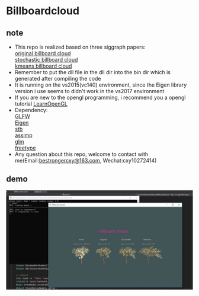 # Billboardcloud
## note
+ This repo is realized based on three siggraph papers:  
[original billboard cloud](http://graphics.cs.yale.edu/site/sites/files/bc03_0.pdf)  
[stochastic billboard cloud](http://www.cs.utah.edu/~lacewell/billboardclouds/billboardclouds.pdf)  
[kmeans billboard cloud](https://www.cs.auckland.ac.nz/~burkhard/Publications/IVCNZ04_HuangNovinsWuensche.pdf)  
+ Remember to put the dll file in the dll dir into the bin dir which is generated after compiling the code
+ It is running on the vs2015(vc140) environment, since the Eigen library version i use seems to didn't work in the vs2017 environment
+ If you are new to the opengl programming, i recommend you a opengl tutorial [LearnOpenGL](https://learnopengl-cn.github.io/)
+ Dependency:  
[GLFW](http://www.glfw.org/)   
[Eigen](http://eigen.tuxfamily.org/index.php?title=Main_Page)    
[stb](https://github.com/nothings/stb)  
[assimp](http://www.assimp.org/)  
[glm](https://glm.g-truc.net/0.9.9/index.html)  
[freetype](https://www.freetype.org/)  
+ Any question about this repo, welcome to contact with me(Email:bestrongercxy@163.com, Wechat:cxy10272414)

## demo
![image](https://github.com/StrongerSuperman/Billboardcloud/blob/master/assets/demo.jpg)
